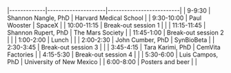 |-------------|---------------------|--------------------------|
| 9-9:30      | Shannon Nangle, PhD | Harvard Medical School   |
| 9:30-10:00  | Paul Wooster        | SpaceX                   |
| 10:00-11:15 | Break-out session 1 |                          |
| 11:15-11:45 | Shannon Rupert, PhD | The Mars Society         |
| 11:45-1:00  | Break-out session 2 |                          |
| 1:00-2:00   | Lunch               |                          |
| 2:00-2:30   | John Cumber, PhD    | SynBioBeta               |
| 2:30-3:45   | Break-out session 3 |                          |
| 3:45-4:15   | Tara Karimi, PhD    | CemVita Factories        |
| 4:15-5:30   | Break-out session 4 |                          |
| 5:30-6:00   | Luis Campos, PhD    | University of New Mexico |
| 6:00-8:00   | Posters and beer    |                          |
